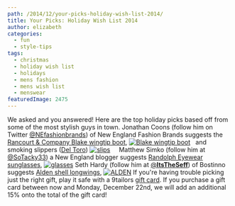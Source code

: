 ```yaml
---
path: /2014/12/your-picks-holiday-wish-list-2014/
title: Your Picks: Holiday Wish List 2014
author: elizabeth
categories: 
  - fun
  - style-tips
tags: 
  - christmas
  - holiday wish list
  - holidays
  - mens fashion
  - mens wish list
  - menswear
featuredImage: 2475
---
```

We asked and you answered! Here are the top holiday picks based off from some of the most stylish guys in town. Jonathan Coons (follow him on Twitter [@NEfashionbrands](https://twitter.com/NEfashionbrands)) of New England Fashion Brands suggests the [Rancourt & Company Blake wingtip boot](http://www.rancourtandcompany.com/blake-wingtip-boot.html), [![Blake wingtip boot](http://blog.9tailors.com/uploads/Blake-wingtip-boot-298x300.jpg)](http://blog.9tailors.com/uploads/Blake-wingtip-boot.jpg)   and smoking slippers ([Del Toro](http://www.deltoroshoes.com/)) [![slips](http://blog.9tailors.com/uploads/slips1-1024x949.jpg)](http://blog.9tailors.com/uploads/slips1.jpg)     Matthew Simko (follow him at [@SoTacky33](https://twitter.com/SoTacky33)) a New England blogger suggests [Randolph Eyewear sunglasses](http://www.randolphusa.com/product-categories/sunglasses/), [![glasses](http://blog.9tailors.com/uploads/glasses.jpg)](http://blog.9tailors.com/uploads/glasses.jpg) Seth Hardy (follow him at [@**ItsTheSeff**](https://twitter.com/ItsTheSeff)) of Bostinno suggests [Alden shell longwings](https://www.jcrew.com/mens_category/shoes/oxfords/PRDOVR~26508/26508.jsp), [![ALDEN](http://blog.9tailors.com/uploads/ALDEN-300x262.jpg)](http://blog.9tailors.com/uploads/ALDEN.jpg) If you're having trouble picking just the right gift, play it safe with a 9tailors [gift card](https://9tailors.punchey.com/giftcards). If you purchase a gift card between now and Monday, December 22nd, we will add an additional 15% onto the total of the gift card!